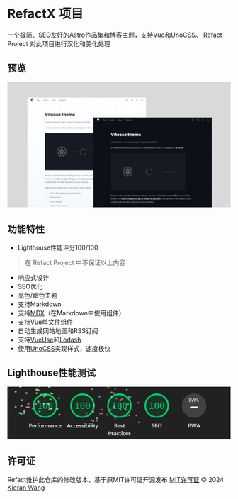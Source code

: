 # RefactX 项目

一个极简、SEO友好的Astro作品集和博客主题，支持Vue和UnoCSS。
Refact Project 对此项目进行汉化和美化处理

## 预览

![预览图片](./public/preview.jpg)

## 功能特性

- Lighthouse性能评分100/100

> 在 Refact Project 中不保证以上内容

- 响应式设计
- SEO优化
- 亮色/暗色主题
- 支持Markdown
- 支持[MDX](https://mdxjs.com/)（在Markdown中使用组件）
- 支持[Vue](https://vuejs.org/)单文件组件
- 自动生成网站地图和RSS订阅
- 支持[VueUse](https://vueuse.org/)和[Lodash](https://lodash.com/)
- 使用[UnoCSS](https://unocss.dev/)实现样式，速度极快

## Lighthouse性能测试

![Lighthouse性能测试图片](./public/lighthouse.jpg)

## 许可证

Refact维护此仓库的修改版本，基于原MIT许可证开源发布
[MIT许可证](./LICENSE) © 2024 [Kieran Wang](https://github.com/kieranwv/)
